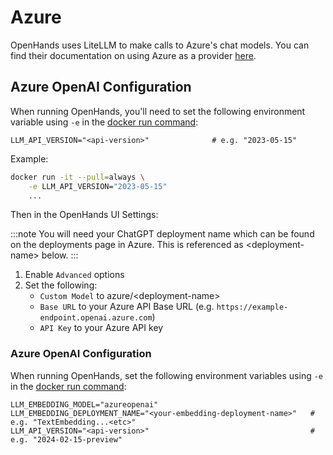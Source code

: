 # Azure

OpenHands uses LiteLLM to make calls to Azure's chat models. You can find their documentation on using Azure as a provider [here](https://docs.litellm.ai/docs/providers/azure).

## Azure OpenAI Configuration

When running OpenHands, you'll need to set the following environment variable using `-e` in the
[docker run command](/modules/usage/installation#start-the-app):

```
LLM_API_VERSION="<api-version>"              # e.g. "2023-05-15"
```

Example:
```bash
docker run -it --pull=always \
    -e LLM_API_VERSION="2023-05-15"
    ...
```

Then in the OpenHands UI Settings:

:::note
You will need your ChatGPT deployment name which can be found on the deployments page in Azure. This is referenced as
&lt;deployment-name&gt; below.
:::

1. Enable `Advanced` options
2. Set the following:
   - `Custom Model` to azure/&lt;deployment-name&gt;
   - `Base URL` to your Azure API Base URL (e.g. `https://example-endpoint.openai.azure.com`)
   - `API Key` to your Azure API key

### Azure OpenAI Configuration

When running OpenHands, set the following environment variables using `-e` in the
[docker run command](/modules/usage/installation#start-the-app):

```
LLM_EMBEDDING_MODEL="azureopenai"
LLM_EMBEDDING_DEPLOYMENT_NAME="<your-embedding-deployment-name>"   # e.g. "TextEmbedding...<etc>"
LLM_API_VERSION="<api-version>"                                    # e.g. "2024-02-15-preview"
```
